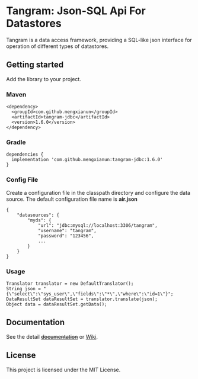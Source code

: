 # Tangram: Json-SQL Api For Datastores

Tangram is a data access framework, providing a SQL-like json interface for operation of different types of datastores.

## Getting started

Add the library to your project.

### Maven

```
<dependency>
  <groupId>com.github.mengxianun</groupId>
  <artifactId>tangram-jdbc</artifactId>
  <version>1.6.0</version>
</dependency>
```

### Gradle

```
dependencies {
  implementation 'com.github.mengxianun:tangram-jdbc:1.6.0'
}
```

### Config File

Create a configuration file in the classpath directory and configure the data source. The default configuration file name is **air.json**

```
{
    "datasources": {
        "myds": {
            "url": "jdbc:mysql://localhost:3306/tangram",
            "username": "tangram",
            "password": "123456",
            ...
        }
    }
}

```

### Usage

```
Translator translator = new DefaultTranslator();
String json = "{\"select\":\"sys_user\",\"fields\":\"*\",\"where\":\"id=1\"}";
DataResultSet dataResultSet = translator.translate(json);
Object data = dataResultSet.getData();
```

## Documentation

See the detail [~~documentation~~](https://github.com/aigodata/tangram/blob/master/doc/README.md) or [Wiki](https://github.com/aigodata/tangram/wiki).

## License

This project is licensed under the MIT License.